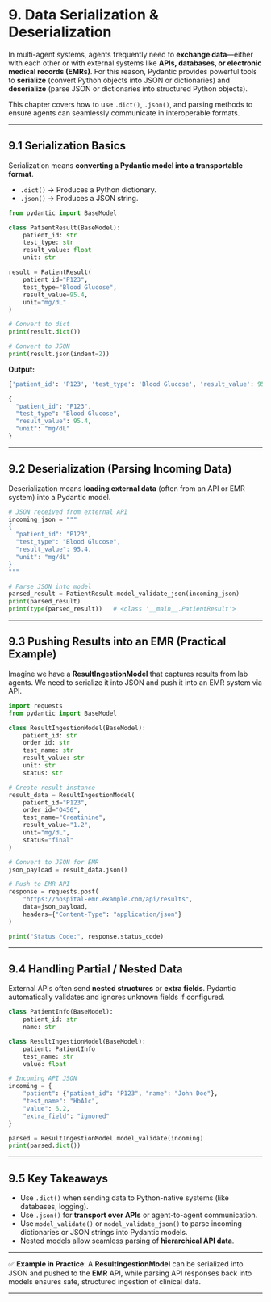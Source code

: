 # 9. Data Serialization & Deserialization

In multi-agent systems, agents frequently need to **exchange data**—either with each other or with external systems like **APIs, databases, or electronic medical records (EMRs)**. For this reason, Pydantic provides powerful tools to **serialize** (convert Python objects into JSON or dictionaries) and **deserialize** (parse JSON or dictionaries into structured Python objects).

This chapter covers how to use `.dict()`, `.json()`, and parsing methods to ensure agents can seamlessly communicate in interoperable formats.

---

## 9.1 Serialization Basics

Serialization means **converting a Pydantic model into a transportable format**.

* `.dict()` → Produces a Python dictionary.
* `.json()` → Produces a JSON string.

```python
from pydantic import BaseModel

class PatientResult(BaseModel):
    patient_id: str
    test_type: str
    result_value: float
    unit: str

result = PatientResult(
    patient_id="P123",
    test_type="Blood Glucose",
    result_value=95.4,
    unit="mg/dL"
)

# Convert to dict
print(result.dict())

# Convert to JSON
print(result.json(indent=2))
```

**Output:**

```python
{'patient_id': 'P123', 'test_type': 'Blood Glucose', 'result_value': 95.4, 'unit': 'mg/dL'}

{
  "patient_id": "P123",
  "test_type": "Blood Glucose",
  "result_value": 95.4,
  "unit": "mg/dL"
}
```

---

## 9.2 Deserialization (Parsing Incoming Data)

Deserialization means **loading external data** (often from an API or EMR system) into a Pydantic model.

```python
# JSON received from external API
incoming_json = """
{
  "patient_id": "P123",
  "test_type": "Blood Glucose",
  "result_value": 95.4,
  "unit": "mg/dL"
}
"""

# Parse JSON into model
parsed_result = PatientResult.model_validate_json(incoming_json)
print(parsed_result)
print(type(parsed_result))   # <class '__main__.PatientResult'>
```

---

## 9.3 Pushing Results into an EMR (Practical Example)

Imagine we have a **ResultIngestionModel** that captures results from lab agents. We need to serialize it into JSON and push it into an EMR system via API.

```python
import requests
from pydantic import BaseModel

class ResultIngestionModel(BaseModel):
    patient_id: str
    order_id: str
    test_name: str
    result_value: str
    unit: str
    status: str

# Create result instance
result_data = ResultIngestionModel(
    patient_id="P123",
    order_id="O456",
    test_name="Creatinine",
    result_value="1.2",
    unit="mg/dL",
    status="final"
)

# Convert to JSON for EMR
json_payload = result_data.json()

# Push to EMR API
response = requests.post(
    "https://hospital-emr.example.com/api/results",
    data=json_payload,
    headers={"Content-Type": "application/json"}
)

print("Status Code:", response.status_code)
```

---

## 9.4 Handling Partial / Nested Data

External APIs often send **nested structures** or **extra fields**. Pydantic automatically validates and ignores unknown fields if configured.

```python
class PatientInfo(BaseModel):
    patient_id: str
    name: str

class ResultIngestionModel(BaseModel):
    patient: PatientInfo
    test_name: str
    value: float

# Incoming API JSON
incoming = {
    "patient": {"patient_id": "P123", "name": "John Doe"},
    "test_name": "HbA1c",
    "value": 6.2,
    "extra_field": "ignored"
}

parsed = ResultIngestionModel.model_validate(incoming)
print(parsed.dict())
```

---

## 9.5 Key Takeaways

* Use `.dict()` when sending data to Python-native systems (like databases, logging).
* Use `.json()` for **transport over APIs** or agent-to-agent communication.
* Use `model_validate()` or `model_validate_json()` to parse incoming dictionaries or JSON strings into Pydantic models.
* Nested models allow seamless parsing of **hierarchical API data**.

---

✅ **Example in Practice**: A **ResultIngestionModel** can be serialized into JSON and pushed to the **EMR** API, while parsing API responses back into models ensures safe, structured ingestion of clinical data.

---
